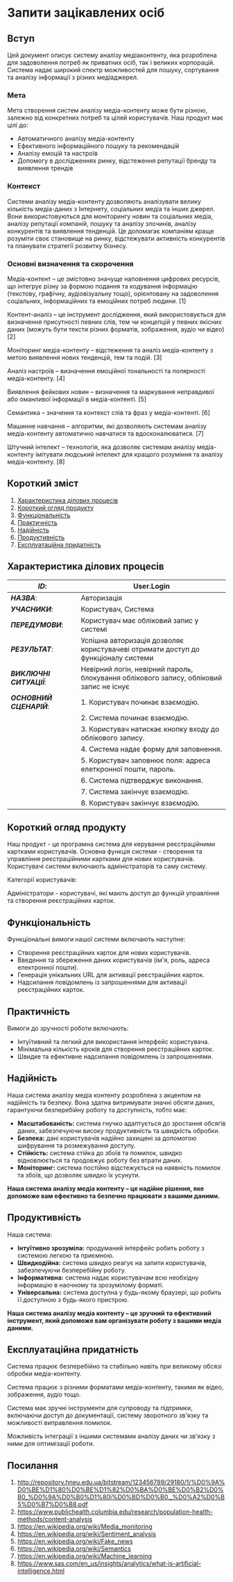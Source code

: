# Запити зацікавлених осіб

## Вступ

Цей документ описує систему аналізу медіаконтенту, яка розроблена для задоволення потреб як приватних осіб, так і великих корпорацій. Система надає широкий спектр можливостей для пошуку, сортування та аналізу інформації з різних медіаджерел.

### Мета

Мета створення систем аналізу медіа-контенту може бути різною, залежно від конкретних потреб та цілей користувачів. Наш продукт має цілі до:

- Автоматичного аналізу медіа-контенту
- Ефективного інформаційного пошуку та рекомендацій
- Аналізу емоцій та настроїв
- Допомогу в дослідженнях ринку, відстеження репутації бренду та виявлення трендів

### Контекст

Системи аналізу медіа-контенту дозволяють аналізувати велику кількість медіа-даних з Інтернету, соціальних медіа та інших джерел. Вони використовуються для моніторингу новин та соціальних медіа, аналізу репутації компаній, пошуку та аналізу злочинів, аналізу конкурентів та виявлення тенденцій. Це допомагає компаніям краще розуміти своє становище на ринку, відстежувати активність конкурентів та планувати стратегії розвитку бізнесу.

### Основні визначення та скорочення

Медіа-контент – це змістовно значуще наповнення цифрових ресурсів, що інтегрує різну за формою подання та кодування інформацію (текстову, графічну, аудіовізуальну тощо), орієнтовану на задоволення соціальних, інформаційних та емоційних потреб людини. [1]

Контент-аналіз – це інструмент дослідження, який використовується для визначення присутності певних слів, тем чи концепцій у певних якісних даних (можуть бути тексти різних форматів, зображення, аудіо чи відео) [2]

Моніторинг медіа-контенту – відстеження та аналіз медіа-контенту з метою виявлення нових тенденцій, тем та подій. [3]

Аналіз настроїв – визначення емоційної тональності та полярності медіа-контенту. [4]

Виявлення фейкових новин – визначення та маркування неправдивої або оманливої інформації в медіа-контенті. [5]

Семантика – значення та контекст слів та фраз у медіа-контенті. [6]

Машинне навчання – алгоритми, які дозволяють системам аналізу медіа-контенту автоматично навчатися та вдосконалюватися. [7]

Штучний інтелект – технологія, яка дозволяє системам аналізу медіа-контенту імітувати людський інтелект для кращого розуміння та аналізу медіа-контенту. [8]

## Короткий зміст

1. [Характеристика ділових процесів](#характеристика-ділових-процесів)
2. [Короткий огляд продукту](#короткий-огляд-продукту)
3. [Функціональність](#функціональність)
4. [Практичність](#практичність)
5. [Надійність](#надійність)
6. [Продуктивність](#продуктивність)
7. [Експлуатаційна придатність](#експлуатаційна-придатність)

## Характеристика ділових процесів

   
| ***ID***:                | User.Login |
|--------------------------|---|
| ***НАЗВА***:             | Авторизація |
| ***УЧАСНИКИ***:          | Користувач, Система |
| ***ПЕРЕДУМОВИ***:        | Користувач має обліковий запис у системі |
| ***РЕЗУЛЬТАТ***:         | Успішна авторизація дозволяє користувачеві отримати доступ до функціоналу системи |
| ***ВИКЛЮЧНІ СИТУАЦІЇ***: | Невірний логін, невірний пароль, блокування облікового запису, обліковий запис не існує |
| ***ОСНОВНИЙ СЦЕНАРІЙ***: | 1. Користувач починає взаємодію. |
|                          | 2. Система починає взаємодію. |
|                          | 3. Користувач натискає кнопку входу до облікового запису. |
|                          | 4. Система надає форму для заповнення. |
|                          | 5. Користувач заповнює поля: адреса елеткронної пошти, пароль. |
|                          | 6. Система підтверджує виконання. |
|                          | 7. Система закінчує взаємодію. |
|                          | 8. Користувач закінчує взаємодію. |

## Короткий огляд продукту

Наш продукт - це програмна система для керування реєстраційними картками користувачів. 
Основна функція системи - створення та управління реєстраційними картками для нових користувачів. 
Користувачі системи включають адміністраторів та саму систему.

Категорії користувачів:

Адміністратори - користувачі, які мають доступ до функцій управління та створення реєстраційних карток.

## Функціональність

Функціональні вимоги нашої системи включають наступне:

- Створення реєстраційних карток для нових користувачів.
- Введення та збереження даних користувачів (ім'я, роль, адреса електронної пошти).
- Генерація унікальних URL для активації реєстраційних карток.
- Надсилання повідомлень із запрошеннями для активації реєстраційних карток.

## Практичність

Вимоги до зручності роботи включають:

- Інтуїтивний та легкий для використання інтерфейс користувача.
- Мінімальна кількість кроків для створення реєстраційних карток.
- Швидке та ефективне надсилання повідомлень із запрошеннями.

## Надійність

Наша система аналізу медіа контенту розроблена з акцентом на надійність та безпеку. Вона здатна витримувати значні обсяги даних, гарантуючи безперебійну роботу та доступність, тобто має:

- **Масштабованість:** система гнучко адаптується до зростання обсягів даних, забезпечуючи високу продуктивність та швидкість обробки.
- **Безпека:** дані користувачів надійно захищені за допомогою шифрування та розмежування доступу.
- **Стійкість:** система стійка до збоїв та помилок, швидко відновлюється та продовжує роботу без втрати даних.
- **Моніторинг:** система постійно відстежується на наявність помилок та збоїв, що дозволяє швидко їх усунути.

**Наша система аналізу медіа контенту – це надійне рішення, яке допоможе вам ефективно та безпечно працювати з вашими даними.**

## Продуктивність

Наша система:

- **Інтуїтивно зрозуміла:** продуманий інтерфейс робить роботу з системою легкою та приємною.
- **Швидкодійна:** система швидко реагує на запити користувачів, забезпечуючи безперебійну роботу.
- **Інформативна:** система надає користувачам всю необхідну інформацію в наочному та зрозумілому форматі.
- **Універсальна:** система доступна у будь-якому браузері, що робить її доступною з будь-якого пристрою.

**Наша система аналізу медіа контенту – це зручний та ефективний інструмент, який допоможе вам організувати роботу з вашими медіа даними.**

## Експлуатаційна придатність

Система працює безперебійно та стабільно навіть при великому обсязі обробки медіа-контенту.

Система працює з різними форматами медіа-контенту, такими як відео, зображення, аудіо тощо.

Система має зручні інструменти для супроводу та підтримки, включаючи доступ до документації, систему зворотного зв'язку та можливості виправлення помилок.

Можливість інтеграції з іншими системами аналізу даних чи зв'язку з ними для оптимізації роботи.

## Посилання

1. <http://repository.hneu.edu.ua/bitstream/123456789/29180/1/%D0%9A%D0%BE%D1%80%D0%BE%D1%82%D0%BA%D0%BE%D0%B2%D0%B0_%D0%9A%D0%B0%D1%80i%D0%BD%D0%B0._%D0%A2%D0%B5%D0%B7%D0%B8.pdf>
2. <https://www.publichealth.columbia.edu/research/population-health-methods/content-analysis>
3. <https://en.wikipedia.org/wiki/Media_monitoring>
4. <https://en.wikipedia.org/wiki/Sentiment_analysis>
5. <https://en.wikipedia.org/wiki/Fake_news>
6. <https://en.wikipedia.org/wiki/Semantics>
7. <https://en.wikipedia.org/wiki/Machine_learning>
8. <https://www.sas.com/en_us/insights/analytics/what-is-artificial-intelligence.html>
